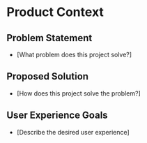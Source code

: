 # Product Context

## Problem Statement

- [What problem does this project solve?]

## Proposed Solution

- [How does this project solve the problem?]

## User Experience Goals

- [Describe the desired user experience]
